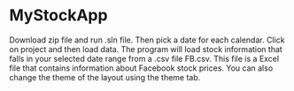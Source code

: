 # MyStockApp

Download zip file and run .sln file.
Then pick a date for each calendar.
Click on project and then load data.
The program will load stock information that falls in your selected date range from a .csv file FB.csv.
This file is a Excel file that contains information about Facebook stock prices.
You can also change the theme of the layout using the theme tab.
